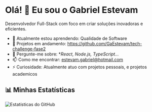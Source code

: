 # Olá! 👋 Eu sou o Gabriel Estevam

Desenvolvedor Full-Stack com foco em criar soluções inovadoras e eficientes.

- 🌱 Atualmente estou aprendendo: Qualidade de Software
- 🚀 Projetos em andamento: https://github.com/GaEstevam/tech-challenge-fase2
- 💬 Pergunte-me sobre: **React, Node.js, TypeScript...*
- 📫 Como me encontrar: estevam.gabriel@hotmail.com
- ⚡ Curiosidade: Atualmente atuo com projetos pessoais, e projetos academicos

## 📊 Minhas Estatísticas
![Estatísticas do GitHub](https://github-readme-stats.vercel.app/api?username=GaEstevam&show_icons=true&theme=radical)
